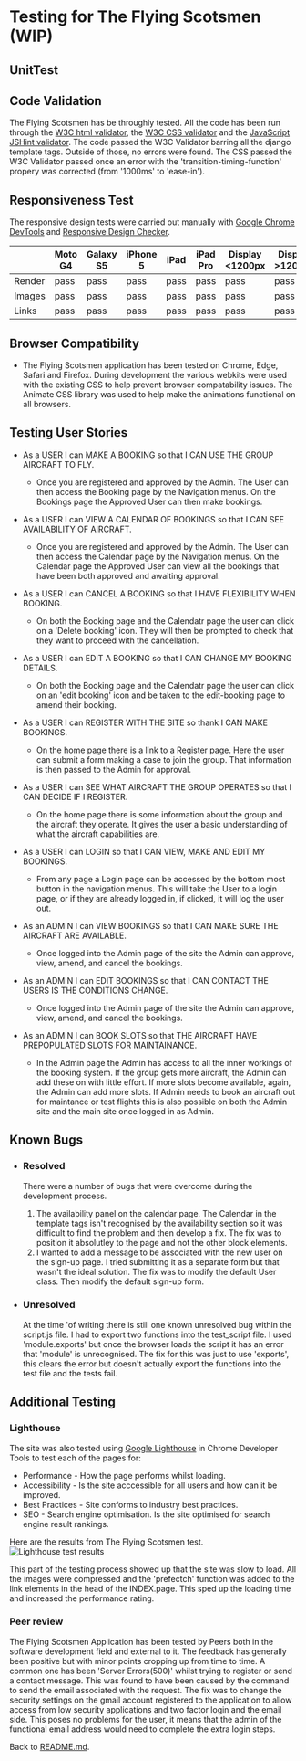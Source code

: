 # Testing for The Flying Scotsmen (WIP)

## UnitTest

## Code Validation
The Flying Scotsmen has be throughly tested. All the code has been run through the [W3C html validator](https://validator.w3.org/), the [W3C CSS validator](https://jigsaw.w3.org/css-validator/) and the [JavaScript JSHint validator](https://jshint.com/). 
The code passed the W3C Validator barring all the django template tags. Outside of those, no errors were found.
The CSS passed the W3C Validator passed once an error with the 'transition-timing-function' propery was corrected (from '1000ms' to 'ease-in').


## Responsiveness Test

The responsive design tests were carried out manually with [Google Chrome DevTools](https://developer.chrome.com/docs/devtools/) and [Responsive Design Checker](https://www.responsivedesignchecker.com/).

|        | Moto G4 | Galaxy S5 | iPhone 5 | iPad | iPad Pro | Display <1200px | Display >1200px |
|--------|---------|-----------|----------|------|----------|-----------------|-----------------|
| Render | pass    | pass      | pass     | pass | pass     | pass            | pass            |
| Images | pass    | pass      | pass     | pass | pass     | pass            | pass            |
| Links  | pass    | pass      | pass     | pass | pass     | pass            | pass            |

## Browser Compatibility
* The Flying Scotsmen application has been tested on Chrome, Edge, Safari and Firefox. During development the various webkits were used with the existing CSS to help prevent browser compatability issues. The Animate CSS library was used to help make the animations functional on all browsers. 

## Testing User Stories
* As a USER I can MAKE A BOOKING so that I CAN USE THE GROUP AIRCRAFT TO FLY.
    - Once you are registered and approved by the Admin. The User can then access the Booking page by the Navigation menus. On the Bookings page the Approved User can then make bookings. 

* As a USER I can VIEW A CALENDAR OF BOOKINGS so that I CAN SEE AVAILABILITY OF AIRCRAFT.
    - Once you are registered and approved by the Admin. The User can then access the Calendar page by the Navigation menus. On the Calendar page the Approved User can view all the bookings that have been both approved and awaiting approval.  

* As a USER I can CANCEL A BOOKING so that I HAVE FLEXIBILITY WHEN BOOKING.
    - On both the Booking page and the Calendatr page the user can click on a 'Delete booking' icon. They will then be prompted to check that they want to proceed with the cancellation. 

* As a USER I can EDIT A BOOKING so that I CAN CHANGE MY BOOKING DETAILS.
    - On both the Booking page and the Calendatr page the user can click on an 'edit booking' icon and be taken to the edit-booking page to amend their booking.

* As a USER I can REGISTER WITH THE SITE so thank I CAN MAKE BOOKINGS.
    - On the home page there is a link to a Register page. Here the user can submit a form making a case to join the group. That information is then passed to the Admin for approval.

* As a USER I can SEE WHAT AIRCRAFT THE GROUP OPERATES so that I CAN DECIDE IF I REGISTER.
    - On the home page there is some information about the group and the aircraft they operate. It gives the user a basic understanding of what the aircraft capabilities are.

* As a USER I can LOGIN so that I CAN VIEW, MAKE AND EDIT MY BOOKINGS.
    - From any page a Login page can be accessed by the bottom most button in the navigation menus. This will take the User to a login page, or if they are already logged in, if clicked, it will log the user out.

* As an ADMIN I can VIEW BOOKINGS so that I CAN MAKE SURE THE AIRCRAFT ARE AVAILABLE.
    - Once logged into the Admin page of the site the Admin can approve, view, amend, and cancel the bookings.

* As an ADMIN I can EDIT BOOKINGS so that I CAN CONTACT THE USERS IS THE CONDITIONS CHANGE.
    - Once logged into the Admin page of the site the Admin can approve, view, amend, and cancel the bookings.

* As an ADMIN I can BOOK SLOTS so that THE AIRCRAFT HAVE PREPOPULATED SLOTS FOR MAINTAINANCE.
    - In the Admin page the Admin has access to all the inner workings of the booking system. If the group gets more aircraft, the Admin can add these on with little effort. If more slots become available, again, the Admin can add more slots. If Admin needs to book an aircraft out for maintance or test flights this is also possible on both the Admin site and the main site once logged in as Admin.

## Known Bugs
* ### Resolved
    There were a number of bugs that were overcome during the development process. 
    1. The availability panel on the calendar page. The Calendar in the template tags isn't recognised by the availability section so it was difficult to find the problem and then develop a fix. The fix was to position it absolutley to the page and not the other block elements.
    2. I wanted to add a message to be associated with the new user on the sign-up page. I tried submitting it as a separate form but that wasn't the ideal solution. The fix was to modify the default User class. Then modify the default sign-up form. 

* ### Unresolved
    At the time 'of writing there is still one known unresolved bug within the script.js file. I had to export two functions into the test_script file. I used 'module.exports' but once the browser loads the script it has an error that 'module' is unrecognised. The fix for this was just to use 'exports', this clears the error but doesn't actually export the functions into the test file and the tests fail. 


## Additional Testing
### Lighthouse
The site was also tested using [Google Lighthouse](https://developers.google.com/web/tools/lighthouse) in Chrome Developer Tools to test each of the pages for:
* Performance - How the page performs whilst loading.
* Accessibility - Is the site acccessible for all users and how can it be improved.
* Best Practices - Site conforms to industry best practices.
* SEO - Search engine optimisation. Is the site optimised for search engine result rankings.

Here are the results from The Flying Scotsmen test. 
![Lighthouse test results](assets/readme-images/testing.png)

This part of the testing process showed up that the site was slow to load. All the images were compressed and the 'prefectch' function was added to the link elements in the head of the INDEX.page. This sped up the loading time and increased the performance rating.

### Peer review
The Flying Scotsmen Application has been tested by Peers both in the software development field and external to it. The feedback has generally been positive but with minor points cropping up from time to time. A common one has been 'Server Errors(500)' whilst trying to register or send a contact message. This was found to have been caused by the command to send the email associated with the request. The fix was to change the security settings on the gmail account registered to the application to allow access from low security applications and two factor login and the email side. This poses no problems for the user, it means that the admin of the functional email address would need to complete the extra login steps.

Back to [README.md](./README.md#testing).